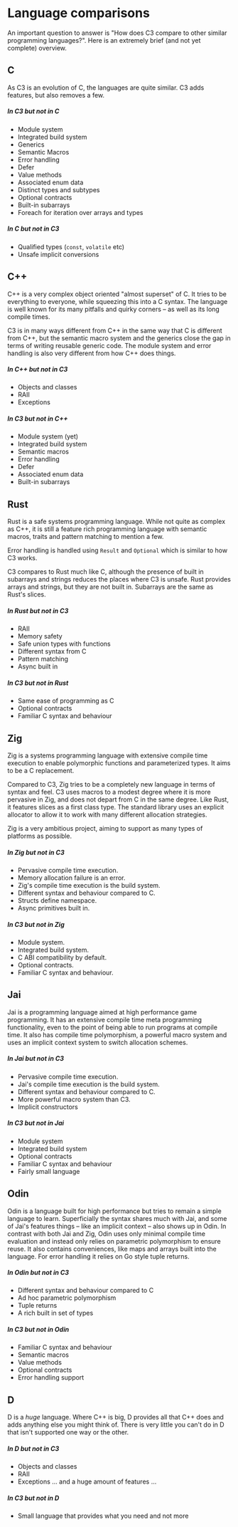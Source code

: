 # Language comparisons
An important question to answer is "How does C3 compare to other similar programming languages?".
Here is an extremely brief (and not yet complete) overview.

## C

As C3 is an evolution of C, the languages are quite similar. 
C3 adds features, but also removes a few.

##### In C3 but not in C

- Module system
- Integrated build system
- Generics
- Semantic Macros
- Error handling
- Defer
- Value methods
- Associated enum data
- Distinct types and subtypes
- Optional contracts
- Built-in subarrays
- Foreach for iteration over arrays and types

##### In C but not in C3

- Qualified types (`const`, `volatile` etc)
- Unsafe implicit conversions

## C++

C++ is a very complex object oriented "almost superset" of C. It tries to be everything to everyone,
while squeezing this into a C syntax. The language is well known for its 
many pitfalls and quirky corners – as well as its long compile times.

C3 is in many ways different from C++ in the same way that C is different from C++, 
but the semantic macro system and the generics close the gap in terms of writing
reusable generic code. The module system and error handling is also very
different from how C++ does things. 

##### In C++ but not in C3

- Objects and classes
- RAII
- Exceptions

##### In C3 but not in C++

- Module system (yet)
- Integrated build system
- Semantic macros
- Error handling
- Defer
- Associated enum data
- Built-in subarrays

## Rust

Rust is a safe systems programming language. While not quite as complex as C++,
it is still a feature rich programming language with semantic macros, traits and
pattern matching to mention a few.

Error handling is handled using `Result` and `Optional` which is similar to 
how C3 works.

C3 compares to Rust much like C, although the presence of built in subarrays and 
strings reduces the places where C3 is unsafe. Rust provides arrays and strings,
but they are not built in. Subarrays are the same as Rust's slices.

##### In Rust but not in C3

- RAII
- Memory safety
- Safe union types with functions
- Different syntax from C
- Pattern matching
- Async built in

##### In C3 but not in Rust

- Same ease of programming as C
- Optional contracts
- Familiar C syntax and behaviour

## Zig

Zig is a systems programming language with extensive compile time execution to
enable polymorphic functions and parameterized types. It aims to be a C replacement.

Compared to C3, Zig tries to be a completely new language in terms of syntax and feel. 
C3 uses macros to a modest degree where it is more pervasive in Zig, and 
does not depart from C in the same degree. Like Rust, it features slices as a first
class type. The standard library uses an explicit allocator to allow it to work
with many different allocation strategies.

Zig is a very ambitious project, aiming to support as many types of platforms as
possible.

##### In Zig but not in C3

- Pervasive compile time execution.
- Memory allocation failure is an error.
- Zig's compile time execution is the build system.
- Different syntax and behaviour compared to C.
- Structs define namespace.
- Async primitives built in.

##### In C3 but not in Zig

- Module system.
- Integrated build system.
- C ABI compatibility by default.
- Optional contracts.
- Familiar C syntax and behaviour.

## Jai

Jai is a programming language aimed at high performance game programming.
It has an extensive compile time meta programming functionality, even
to the point of being able to run programs at compile time. It also
has compile time polymorphism, a powerful macro system and uses 
an implicit context system to switch allocation schemes.

##### In Jai but not in C3

- Pervasive compile time execution.
- Jai's compile time execution is the build system.
- Different syntax and behaviour compared to C.
- More powerful macro system than C3.
- Implicit constructors

##### In C3 but not in Jai

- Module system
- Integrated build system
- Optional contracts
- Familiar C syntax and behaviour
- Fairly small language

## Odin

Odin is a language built for high performance but tries to remain
a simple language to learn. Superficially the syntax shares much with
Jai, and some of Jai's features things – like an implicit context – also shows up
in Odin. In contrast with both Jai and Zig, Odin uses only minimal compile time evaluation
and instead only relies on parametric polymorphism to ensure reuse.
It also contains conveniences, like maps and arrays built into 
the language. For error handling it relies on Go style tuple returns.

##### In Odin but not in C3

- Different syntax and behaviour compared to C
- Ad hoc parametric polymorphism
- Tuple returns
- A rich built in set of types

##### In C3 but not in Odin

- Familiar C syntax and behaviour
- Semantic macros
- Value methods
- Optional contracts
- Error handling support

## D

D is a *huge* language. Where C++ is big, D provides all that C++ does and adds anything 
else you might think of. There is very little you can't do in D that isn't supported
one way or the other.

##### In D but not in C3

- Objects and classes
- RAII
- Exceptions
... and a huge amount of features ...

##### In C3 but not in D

- Small language that provides what you need and not more
